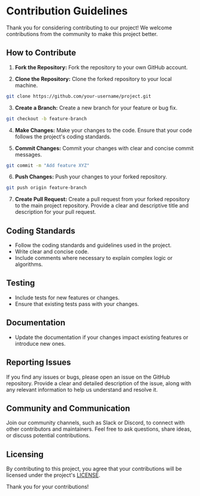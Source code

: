 # Contribution Guidelines

Thank you for considering contributing to our project! We welcome contributions from the community to make this project better.

## How to Contribute

1. **Fork the Repository:** Fork the repository to your own GitHub account.

2. **Clone the Repository:** Clone the forked repository to your local machine.

```bash
git clone https://github.com/your-username/project.git
```

3. **Create a Branch:** Create a new branch for your feature or bug fix.

```bash
git checkout -b feature-branch
```

4. **Make Changes:** Make your changes to the code. Ensure that your code follows the project's coding standards.

5. **Commit Changes:** Commit your changes with clear and concise commit messages.

```bash
git commit -m "Add feature XYZ"
```

6. **Push Changes:** Push your changes to your forked repository.

```bash
git push origin feature-branch
```

7. **Create Pull Request:** Create a pull request from your forked repository to the main project repository. Provide a clear and descriptive title and description for your pull request.

## Coding Standards

- Follow the coding standards and guidelines used in the project.
- Write clear and concise code.
- Include comments where necessary to explain complex logic or algorithms.

## Testing

- Include tests for new features or changes.
- Ensure that existing tests pass with your changes.

## Documentation

- Update the documentation if your changes impact existing features or introduce new ones.

## Reporting Issues

If you find any issues or bugs, please open an issue on the GitHub repository. Provide a clear and detailed description of the issue, along with any relevant information to help us understand and resolve it.

## Community and Communication

Join our community channels, such as Slack or Discord, to connect with other contributors and maintainers. Feel free to ask questions, share ideas, or discuss potential contributions.

## Licensing

By contributing to this project, you agree that your contributions will be licensed under the project's [LICENSE](./LICENSE).

Thank you for your contributions!
